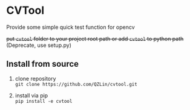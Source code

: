 # CVTool

Provide some simple quick test function for opencv

~~put `cvtool` folder to your project root path or add `cvtool` to python path~~  
(Deprecate, use setup.py)

## Install from source

1. clone repository  
  `git clone https://github.com/QZLin/cvtool.git`

2. install via pip  
  `pip install -e cvtool`